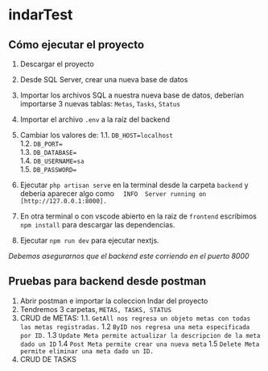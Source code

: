 # indarTest

## Cómo ejecutar el proyecto

1. Descargar el proyecto
2. Desde SQL Server, crear una nueva base de datos
3. Importar los archivos SQL a nuestra nueva base de datos, deberían importarse 3 nuevas tablas: `Metas`, `Tasks`, `Status`
4. Importar el archivo `.env` a la raíz del backend
5. Cambiar los valores de:
   1.1. `DB_HOST=localhost`  
   1.2. `DB_PORT=`  
   1.3. `DB_DATABASE=`  
   1.4. `DB_USERNAME=sa`  
   1.5. `DB_PASSWORD=`  

6. Ejecutar `php artisan serve` en la terminal desde la carpeta `backend` y deberia aparecer algo como `   INFO  Server running on [http://127.0.0.1:8000].  `
7. En otra terminal o con vscode abierto en la raiz de `frontend` escribimos `npm install` para descargar las dependencias.
8. Ejecutar `npm run dev` para ejecutar nextjs.

*Debemos asegurarnos que el backend este corriendo en el puerto 8000*

## Pruebas para backend desde postman
1. Abrir postman e importar la coleccion Indar del proyecto
2. Tendremos 3 carpetas, `METAS, TASKS, STATUS`
3. CRUD de METAS:
   1.1. `GetAll nos regresa un objeto metas con todas las metas registradas.`
   1.2 `ByID nos regresa una meta especificada por ID.`
   1.3 `Update Meta permite actualizar la descripcion de la meta dado un ID`
   1.4 `Post Meta permite crear una nueva meta`
   1.5 `Delete Meta permite eliminar una meta dado un ID.`
4. CRUD DE TASKS
